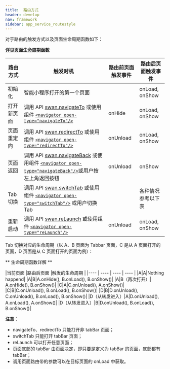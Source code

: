 ```yaml
---
title:  路由方式
header: develop
nav: framework
sidebar: app_service_routestyle
---
```


对于路由的触发方式以及页面生命周期函数如下：

**[详见页面生命周期函数](/develop/framework/app_service_pagelife/)**

|路由方式 |触发时机 |路由前页面触发事件 |路由后页面触发事件 |
|---- | ---- | ---- | ---- |
|初始化 |智能小程序打开的第一个页面 | |onLoad, onShow |
|打开新页面 |调用 API [swan.navigateTo](https://smartprogram.baidu.com/docs/develop/api/show/tab_swan-navigateTo/) 或使用组件 [`<navigator open-type="navigateTo"/>`](/develop/component/nav/) | onHide |onLoad, onShow |
|页面重定向 |调用 API [swan.redirectTo](https://smartprogram.baidu.com/docs/develop/api/show/tab_swan-redirectTo/) 或使用组件 [`<navigator open-type="redirectTo"/>`](/develop/component/nav/) | onUnload |onLoad, onShow |
|页面返回  |调用 API [swan.navigateBack](https://smartprogram.baidu.com/docs/develop/api/show/tab_swan-navigateBack/) 或使用组件 [`<navigator open-type="navigateBack"/>`](/develop/component/nav/)或用户按左上角返回按钮 | onUnload |onShow |
|Tab 切换  |调用 API [swan.switchTab](https://smartprogram.baidu.com/docs/develop/api/show/tab_swan-switchTab/) 或使用组件 [`<navigator open-type="switchTab"/>`](/develop/component/nav/) 或用户切换 Tab | | 各种情况参考以下表 |
|重新启动  |调用 API [swan.reLaunch](https://smartprogram.baidu.com/docs/develop/api/show/tab_swan-reLaunch/) 或使用组件 [`<navigator open-type="reLaunch"/>`](/develop/component/nav/) | onUnload | onLoad, onShow |

Tab 切换对应的生命周期（以 A、B 页面为 Tabbar 页面，C 是从 A 页面打开的页面，D 页面是从 C 页面打开的页面为例）：

** 生命周期函数详解 **

|当前页面 |路由后页面 |触发的生命周期 |
|---- | ---- | ---- | ---- |
|A|A|Nothing happend|
|A|B|A.onHide(), B.onLoad(), B.onShow()|
|A|B（再次打开）| A.onHide(), B.onShow()|
|C|A|C.onUnload(), A.onShow()|
|C|B|C.onUnload(), B.onLoad(), B.onShow()|
|D|B|D.onUnload(), C.onUnload(), B.onLoad(), B.onShow()|
|D（从转发进入）|A|D.onUnload(), A.onLoad(), A.onShow()|
|D（从转发进入）|B|D.onUnload(), B.onLoad(), B.onShow()|

**注意**：
- navigateTo、redirectTo 只能打开非 tabBar 页面；
- switchTab 只能打开 tabBar 页面；
- reLaunch 可以打开任意页面；
- 页面底部的 tabBar 由页面决定，即只要是定义为 tabBar 的页面，底部都有 tabBar；
- 调用页面路由带的参数可以在目标页面的 onLoad 中获取。
